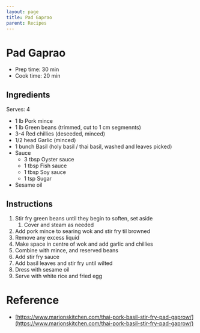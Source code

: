 ```yaml
---
layout: page
title: Pad Gaprao
parent: Recipes
---
```


# Pad Gaprao

- Prep time: 30 min
- Cook time: 20 min

## Ingredients

Serves: 4

- 1 lb Pork mince
- 1 lb Green beans (trimmed, cut to 1 cm segmennts)
- 3-4 Red chillies (deseeded, minced)
- 1/2 head Garlic (minced)
- 1 bunch Basil (holy basil / thai basil, washed and leaves picked)
- Sauce
  - 3 tbsp Oyster sauce
  - 1 tbsp Fish sauce
  - 1 tbsp Soy sauce
  - 1 tsp Sugar
- Sesame oil

## Instructions

1. Stir fry green beans until they begin to soften, set aside
   1. Cover and steam as needed
2. Add pork mince to searing wok and stir fry til browned
3. Remove any excess liquid
4. Make space in centre of wok and add garlic and chillies
5. Combine with mince, and reserved beans
6. Add stir fry sauce
7. Add basil leaves and stir fry until wilted
8. Dress with sesame oil
9. Serve with white rice and fried egg

# Reference

- [https://www.marionskitchen.com/thai-pork-basil-stir-fry-pad-gaprow/](https://www.marionskitchen.com/thai-pork-basil-stir-fry-pad-gaprow/)
